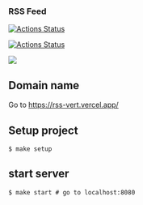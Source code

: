 ### RSS Feed

[![Actions Status](https://github.com/ponttor/frontend-project-lvl3/workflows/hexlet-check/badge.svg)](https://github.com/ponttor/frontend-project-lvl3/actions)

[![Actions Status](https://github.com/ponttor/frontend-project-lvl3/workflows/Node%20CI/badge.svg)](https://github.com/ponttor/frontend-project-lvl3/actions)

<a href="https://codeclimate.com/github/ponttor/frontend-project-lvl3/maintainability"><img src="https://api.codeclimate.com/v1/badges/7c1f0a33474e59f3d726/maintainability" /></a>


## Domain name

Go to https://rss-vert.vercel.app/

## Setup project

```
$ make setup
```

## start server

```
$ make start # go to localhost:8080
```
